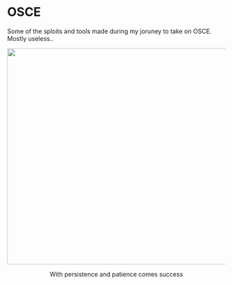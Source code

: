 # OSCE
Some of the sploits and tools made during my joruney to take on OSCE. Mostly useless.. 


<p align="center">
  <img  height=500 width=900 src="https://media.giphy.com/media/Uno27COfoYlH2/giphy.gif">
</p>

<p align="center">
With persistence and patience comes success
</p>
